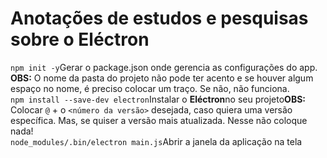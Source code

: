 <h1>Anotações de estudos e pesquisas sobre o Eléctron</h1>

`npm init -y`Gerar o package.json onde gerencia as configurações do app. <b>OBS:</b> O nome da pasta do projeto não pode ter acento e se houver algum espaço no nome, é preciso colocar um traço. Se não, não funciona.<br>
`npm install --save-dev electron`Instalar o <b>Eléctron</b>no seu projeto<b>OBS:</b> Colocar `@` + o `<número da versão>` desejada, caso quiera uma versão específica. Mas, se quiser a versão mais atualizada. Nesse não coloque nada!<br> 
`node_modules/.bin/electron main.js`Abrir a janela da aplicação na tela<br>
